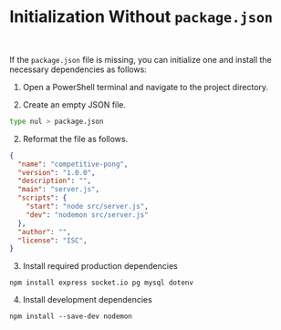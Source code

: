 # Initialization Without `package.json`

<br>

If the `package.json` file is missing, you can initialize one and install the necessary dependencies as follows:


1. Open a PowerShell terminal and navigate to the project directory.

2. Create an empty JSON file.

```bash
type nul > package.json
```

2. Reformat the file as follows.
``` JSON
{
  "name": "competitive-pong",
  "version": "1.0.0",
  "description": "",
  "main": "server.js",
  "scripts": {
    "start": "node src/server.js",
    "dev": "nodemon src/server.js"
  },
  "author": "",
  "license": "ISC",
}
```

3. Install required production dependencies
```
npm install express socket.io pg mysql dotenv
```

4. Install development dependencies
```
npm install --save-dev nodemon
```
